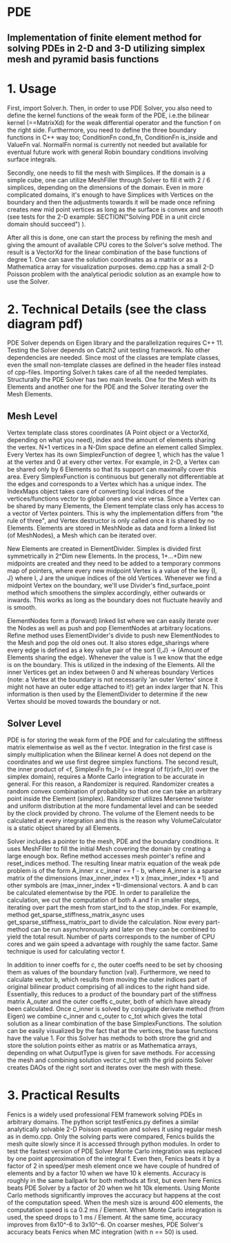 # PDE
## Implementation of finite element method for solving PDEs in 2-D and 3-D utilizing simplex mesh and pyramid basis functions

# 1. Usage

First, import Solver.h. Then, in order to use PDE Solver, you also need to define the kernel functions of the weak form of the PDE, i.e.the bilinear kernel (==MatrixXd) for the weak differential operator and the function f on the right side.
Furthermore, you need to define the three boundary functions in C++ way too; ConditionFn cond_fn,
ConditionFn is_inside and ValueFn val. NormalFn normal is currently not needed but available for eventual future work
with general Robin boundary conditions involving surface integrals.

Secondly, one needs to fill the mesh with Simplices. If the domain is a simple cube, one can utilize MeshFiller
through Solver to fill it with 2 / 6 simplices, depending on the dimensions of the domain. Even in more complicated domains, it's enough to have Simplices with Vertices on the boundary and then the adjustments towards it will be made once refining creates new mid point vertices as long as the surface is convex and smooth (see tests for the 2-D example:
  SECTION("Solving PDE in a unit circle domain should succeed") ).

After all this is done, one can start the process by refining the mesh and giving the amount of available CPU cores
to the Solver's solve method. The result is a VectorXd for the linear combination of the base functions of degree 1.
One can save the solution coordinates as a matrix or as a Mathematica array for visualization purposes. demo.cpp has a small 2-D Poisson problem with the analytical periodic solution as an example how to use the Solver.

# 2. Technical Details (see the class diagram pdf)

PDE Solver depends on Eigen library and the parallelization requires C++ 11. Testing the Solver depends on Catch2 unit testing framework. No other dependencies are needed. Since most of the classes are template classes, even the small non-template classes are defined in the header files instead of cpp-files. Importing Solver.h takes care of all the needed templates. Structurally the PDE Solver has two main levels. One for the Mesh with its Elements and another one for the PDE and the Solver iterating over the Mesh Elements.

## Mesh Level
Vertex template class stores coordinates (A Point object or a VectorXd, depending on what you need), index and the amount of elements sharing the vertex. N+1 vertices in a N-Dim space define an element called Simplex. Every Vertex has its own SimplexFunction of degree 1, which has the value 1 at the vertex and 0 at every other vertex. For example, in 2-D, a Vertex can be shared only by 6 Elements so that its support can maximally cover this area. Every SimplexFunction is continuous but generally not differentiable at the edges and corresponds to a Vertex which has a unique index. The IndexMaps object takes care of converting local indices of the vertices/functions vector to global ones and vice versa. Since a Vertex can be shared by many Elements, the Element template class only has access to a vector of Vertex pointers. This is why the implementation differs from "the rule of three", and Vertex destructor is only called once it is shared by no Elements. Elements are stored in MeshNode as data and form a linked list (of MeshNodes), a Mesh which can be iterated over.

New Elements are created in ElementDivider. Simplex is divided first symmetrically in 2^Dim new Elements. In the process, 1+...+Dim new midpoints are created and they need to be added to a temporary commons map of pointers, where every new midpoint Vertex is a value of the key {I, J} where I, J are the unique indices of the old Vertices. Whenever we find a midpoint Vertex on the boundary, we'll use Divider's find_surface_point method which smoothens the simplex accordingly, either outwards or inwards. This works as long as the boundary does not fluctuate heavily and is smooth.

ElementNodes form a (forward) linked list where we can easily iterate over the Nodes as well as push and pop ElementNodes at arbitrary locations. Refine method uses ElementDivider's divide to push new ElementNodes to the Mesh and pop the old ones out. It also stores edge_sharings where every edge is defined as a key value pair of the sort {I,J} -> (Amount of Elements sharing the edge). Whenever the value is 1 we know that the edge is on the boundary. This is utilized in the indexing of the Elements. All the inner Vertices get an index between 0 and N whereas boundary Vertices (note: a Vertex at the boundary is not necessarily 'an outer Vertex' since it might not have an outer edge attached to it!) get an index larger that N. This information is then used by the ElementDivider to determine if the new Vertex should be moved towards the boundary or not.

## Solver Level
PDE is for storing the weak form of the PDE and for calculating the stiffness matrix elementwise as well as the f vector. Integration in the first case is simply multiplication when the Bilinear kernel A does not depend on the coordinates and we use first degree simplex functions. The second result, the inner product of <f, SimplexFn fn_I> (== integral of f(r)xfn_I(r) over the simplex domain), requires a Monte Carlo integration to be accurate in general. For this reason, a Randomizer is required. Randomizer creates a random convex combination of probability so that one can take an arbitrary point inside the Element (simplex). Randomizer utilizes Mersenne twister and uniform distribution at the more fundamental level and can be seeded by the clock provided by chrono. The volume of the Element needs to be calculated at every integration and this is the reason why VolumeCalculator is a static object shared by all Elements.

Solver includes a pointer to the mesh, PDE and the boundary conditions. It uses MeshFiller to fill the initial Mesh covering the domain by creating a large enough box. Refine method accesses mesh pointer's refine and reset_indices method. The resulting linear matrix equation of the weak pde problem is of the form A_inner x c_inner == f - b, where A_inner is a sparse matrix of the dimensions (max_inner_index +1) x (max_inner_index +1) and other symbols are (max_inner_index +1)-dimensional vectors. A and b can be calculated elementwise by the PDE. In order to parallelize the calculation, we cut the computation of both A and f in smaller steps, iterating over part the mesh from start_ind to the stop_index. For example, method get_sparse_stiffness_matrix_async uses get_sparse_stiffness_matrix_part to divide the calculation. Now every part-method can be run asynchronously and later on they can be combined to yield the total result. Number of parts corresponds to the number of CPU cores and we gain speed a advantage with roughly the same factor. Same technique is used for calculating vector f.

In addition to inner coeffs for c, the outer coeffs need to be set by choosing them as values of the boundary function (val). Furthermore, we need to calculate vector b, which results from moving the outer indices part of original bilinear product comprising of all indices to the right hand side. Essentially, this reduces to a product of the boundary part of the stiffness matrix A_outer and the outer coeffs c_outer, both of which have already been calculated. Once c_inner is solved by conjugate derivate method (from Eigen) we combine c_inner and c_outer to c_tot which gives the total solution as a linear combination of the base SimplexFunctions. The solution can be easily visualized by the fact that at the vertices, the base functions have the value 1. For this Solver has methods to both strore the grid and store the solution points either as matrix or as Mathematica arrays, depending on what OutputType is given for save methods. For accessing the mesh and combining solution vector c_tot with the grid points Solver creates DAOs of the right sort and iterates over the mesh with these.

# 3. Practical Results

Fenics is a widely used professional FEM framework solving PDEs in arbitrary domains. The python script testFenics.py defines a similar analytically solvable 2-D Poisson equation and solves it using regular mesh as in demo.cpp. Only the solving parts were compared, Fenics builds the mesh quite slowly since it is accessed through python modules. In order to test the fastest version of PDE Solver Monte Carlo integration was replaced by one point approximation of the integral f. Even then, Fenics beats it by a factor of 2 in speed/per mesh element once we have couple of hundred of elements and by a factor 10 when we have 10 k elements. Accuracy is roughly in the same ballpark for both methods at first, but even here Fenics beats PDE Solver by a factor of 20 when we hit 10k elements. Using Monte Carlo methods significantly improves the accuracy but happens at the cost of the computation speed. When the mesh size is around 400 elements, the computation speed is ca 0.2 ms / Element. When Monte Carlo integration is used, the speed drops to 1 ms / Element. At the same time, accuracy improves from 6x10^-6 to 3x10^-6. On coarser meshes, PDE Solver's accuracy beats Fenics when MC integration (with n == 50) is used.

